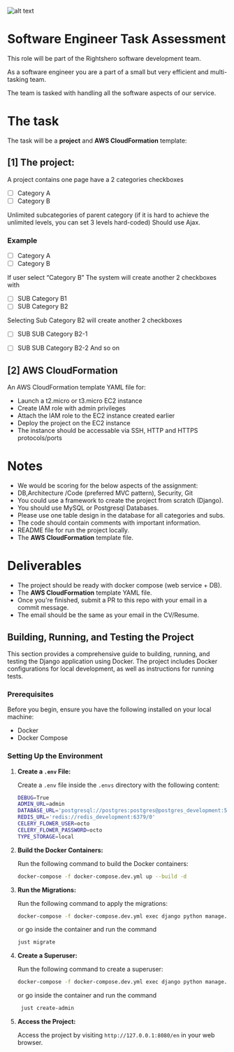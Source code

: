 ![alt text](https://rightshero.com/wp/wp-content/uploads/2024/04/RightsHero-Logo.png)


# Software Engineer Task Assessment

This role will be part of the Rightshero software development team.

As a software engineer you are a part of a small but very efficient and multi-tasking team. 

The team is tasked with handling all the software aspects of our service.

# The task
The task will be a **project** and **AWS CloudFormation** template:

## [1] The project:
A project contains one page have a 2 categories checkboxes

- [ ] Category A
- [ ] Category B

Unlimited subcategories of parent category (if it is hard to achieve the unlimited levels, you can set 3 levels hard-coded)
Should use Ajax.

### Example
- [ ] Category A
- [ ] Category B

If user select “Category B”
The system will create another 2 checkboxes with

- [ ] SUB Category B1
- [ ] SUB Category B2

Selecting Sub Category B2 will create another 2 checkboxes

- [ ] SUB SUB Category B2-1
- [ ] SUB SUB Category B2-2
 And so on


## [2] AWS CloudFormation
An AWS CloudFormation template YAML file for:
- Launch a t2.micro or t3.micro EC2 instance
- Create IAM role with admin privileges
- Attach the IAM role to the EC2 instance created earlier
- Deploy the project on the EC2 instance
- The instance should be accessable via SSH, HTTP and HTTPS protocols/ports


# Notes
- We would be scoring for the below aspects of the assignment:
- DB,Architecture /Code (preferred MVC pattern), Security, Git
- You could use a framework to create the project from scratch (Django).
- You should use MySQL or Postgresql Databases.
- Please use one table design in the database for all categories and subs.
- The code should contain comments with important information.
- README file for run the project locally.
- The **AWS CloudFormation** template file.


# Deliverables
- The project should be ready with docker compose (web service + DB).
- The **AWS CloudFormation** template YAML file.
- Once you're finished, submit a PR to this repo with your email in a commit message.
- The email should be the same as your email in the CV/Resume.


## Building, Running, and Testing the Project

This section provides a comprehensive guide to building, running, and testing the Django application using Docker. The project includes Docker configurations for local development, as well as instructions for running tests.

### Prerequisites

Before you begin, ensure you have the following installed on your local machine:

- Docker
- Docker Compose

### Setting Up the Environment

1. **Create a `.env` File:**

   Create a `.env` file inside the `.envs` directory with the following content:

   ```bash
   DEBUG=True
   ADMIN_URL=admin
   DATABASE_URL='postgresql://postgres:postgres@postgres_development:5432/rightsHero'
   REDIS_URL='redis://redis_development:6379/0'
   CELERY_FLOWER_USER=octo
   CELERY_FLOWER_PASSWORD=octo
   TYPE_STORAGE=local
   ```
  
2. **Build the Docker Containers:**
   
   Run the following command to build the Docker containers:

   ```bash
   docker-compose -f docker-compose.dev.yml up --build -d
   ```
   
3. **Run the Migrations:**
   
   Run the following command to apply the migrations:

   ```bash
   docker-compose -f docker-compose.dev.yml exec django python manage.py migrate
   ```
   or go inside the container and run the command
   ```bash
   just migrate
    ```
   
4. **Create a Superuser:**
    
    Run the following command to create a superuser:
    
     ```bash
     docker-compose -f docker-compose.dev.yml exec django python manage.py createsuperuser
     ```
     or go inside the container and run the command
     ```bash 
      just create-admin
     ```

5. **Access the Project:**
   
   Access the project by visiting `http://127.0.0.1:8080/en` in your web browser.
